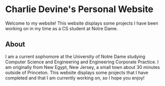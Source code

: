 # Charlie Devine's Personal Website

Welcome to my website! This website displays some projects I have been working on in my time as a CS student at Notre Dame.


## About

I am a current sophomore at the University of Notre Dame studying Computer Science and Engineering and Engineering Corporate Practice. I am originally from New Egypt, New Jersey, a small town about 30 minutes outside of Princeton. This website displays some projects that I have completed and that I am currently working on, so I hope you enjoy!

